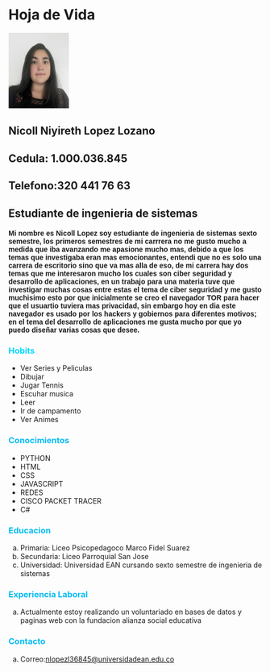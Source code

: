 <!DOCTYPE html>
<html lang="en">
<head>
<link href="styles/style.css" rel="stylesheet" type="text/css">
<title>Hoja de vida</title>
<h1>Hoja de Vida </h1>
</head>
<body>
    <img src="foto.jpeg" width="120" height="150">
    <h2>Nicoll Niyireth Lopez Lozano</h2>
    <h2> Cedula: 1.000.036.845</h2>
    <h2> Telefono:320 441 76 63</h2>
    <h2>Estudiante de ingenieria de sistemas</h2>

<h4 style="font-family:Verdana, Geneva, Tahoma, sans-serif;">Mi nombre es Nicoll Lopez soy estudiante de ingenieria de sistemas sexto semestre, los primeros semestres de mi carrrera no me gusto mucho a medida que iba avanzando me apasione mucho mas, debido a que los temas que investigaba eran mas emocionantes,
    entendi que no es solo una carrera de escritorio sino que va mas alla de eso, de mi carrera hay dos temas que me interesaron mucho los cuales son ciber seguridad y desarrollo de aplicaciones, en un trabajo para una materia tuve que investigar muchas cosas 
    entre estas el tema de ciber seguridad y me gusto muchisimo esto por que inicialmente se creo el navegador TOR para hacer que el usuartio tuviera mas privacidad, sin embargo hoy en dia este navegador es usado por los hackers y gobiernos para diferentes motivos; en 
    el tema del desarrollo de aplicaciones me gusta mucho por que yo puedo diseñar varias cosas que desee.
</h4 >
<h3 style="color:rgb(0, 217, 255)">Hobits</h3>
<ul  ><li>Ver Series y Peliculas</li><li>Dibujar</li><li>Jugar Tennis</li><li>Escuhar musica</li><li>Leer</li><li>Ir de campamento</li><li>Ver Animes</li></ul>
<h3 style="color:#05bcf3">Conocimientos</h3>
<ul ><li>PYTHON</li><li>HTML</li><li>CSS</li><li>JAVASCRIPT</li><li>REDES</li><li>CISCO PACKET TRACER</li><li>C#</li></ul>
<h3 style="color:#05bcf3">Educacion </h3>
<ol type="a" ><li>Primaria: Liceo Psicopedagoco Marco Fidel Suarez</li><li>Secundaria: Liceo Parroquial San Jose</li><li>Universidad: Universidad EAN cursando sexto semestre de ingenieria de sistemas</li></ol>
<h3 style="color:#05bcf3">Experiencia Laboral </h3>
<ol type="a" ><li>Actualmente estoy realizando un voluntariado en bases de datos y paginas web con la fundacion alianza social educativa</li></ol>
<h3 style="color:#05bcf3">Contacto</h3><ol type="a" ><li>Correo:<a href="">nlopezl36845@universidadean.edu.co</a></li>

</body >
</html  >
